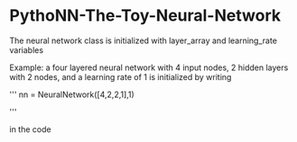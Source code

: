 # PythoNN-The-Toy-Neural-Network

The neural network class is initialized with layer_array and learning_rate variables

Example: a four layered neural network with 4 input nodes, 2 hidden layers with 2 nodes, and a learning rate of 1 is initialized by writing 

'''
nn = NeuralNetwork([4,2,2,1],1)

'''

in the code